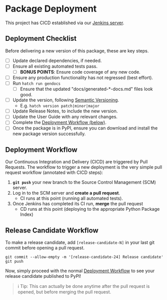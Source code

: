 # Package Deployment

This project has CICD established via our [Jenkins server](https://is-nts-jenkins.uoregon.edu).

## Deployment Checklist

Before delivering a new version of this package, these are key steps.

- [ ] Update declared dependencies, if needed.
- [ ] Ensure all existing automated tests pass.
    - [ ] **BONUS POINTS**: Ensure code coverage of any new code.
- [ ] Ensure any production functionality has not regressed (best effort).
- [ ] Run `hatch run gendocs` 
    - [ ] Ensure that the updated "docs/generated-*-docs.md" files look good.
- [ ] Update the version, following [Semantic Versioning](http://semver.org).
    * E.g. `hatch version patch|minor|major`
- [ ] Update Release Notes, to include the new version.
- [ ] Update the User Guide with any relevant changes.
- [ ] Complete the [Deployment Workflow (below)](#deployment-workflow).
- [ ] Once the package is in PyPI, ensure you can download and install the new package version successfully.

## Deployment Workflow

Our Continuous Integration and Delivery (CICD) are triggered by Pull Requests.
The workflow to trigger a new deployment is the very simple pull request workflow (annotated with CICD steps):

1. **`git push`** your new branch to the Source Control Management (SCM) server.
2. Log in to the SCM server and **create a pull request**.
    * CI runs at this point (running all automated tests).
3. Once Jenkins has completed its CI run, **merge** the pull request
    * CD runs at this point (deploying to the appropriate Python Package Index)

## Release Candidate Workflow

To make a release candidate, add `[release-candidate-N]` in your last git commit before opening a pull request.

    git commit --allow-empty -m '[release-candidate-24] Release candidate'
    git push

Now, simply proceed with the normal [Deployment Workflow](#deployment-workflow) to see your release candidate published to PyPI!

> ℹ Tip: This can actually be done anytime after the pull request is opened, but before merging the pull request.